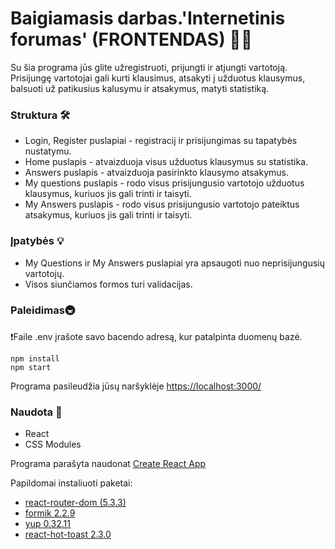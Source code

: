 # Baigiamasis darbas.'Internetinis forumas' (FRONTENDAS) 👨‍🎓

Su šia programa jūs glite užregistruoti, prijungti ir atjungti vartotoją. Prisijungę vartotojai gali kurti klausimus, atsakyti į užduotus klausymus, balsuoti už patikusius kalusymu ir atsakymus, matyti statistiką.

### Struktura 🛠️

- Login, Register puslapiai - registracij ir prisijungimas su tapatybės nustatymu.
- Home puslapis - atvaizduoja visus užduotus klausymus su statistika.
- Answers puslapis - atvaizduoja pasirinkto klausymo atsakymus.
- My questions puslapis - rodo visus prisijungusio vartotojo užduotus klausymus, kuriuos jis gali trinti ir taisyti.
- My Answers puslapis - rodo visus prisijungusio vartotojo pateiktus atsakymus, kuriuos jis gali trinti ir taisyti.

### Įpatybės **💡**

- My Questions ir My Answers puslapiai yra apsaugoti nuo neprisijungusių vartotojų.
- Visos siunčiamos formos turi validacijas.

### Paleidimas🚇

❗Faile .env įrašote savo bacendo adresą, kur patalpinta duomenų bazė.

```
npm install
npm start
```

Programa pasileudžia jūsų naršyklėje [https://localhost:3000/](https://localhost:3000/)

### Naudota 📜

- React
- CSS Modules

Programa parašyta naudonat [Create React App](https://)

Papildomai instaliuoti paketai:

- [react-router-dom (5.3.3)](https://www.npmjs.com/package/react-router-dom)
- [formik 2.2.9](https://www.npmjs.com/package/formik)
- [yup 0.32.11](https://www.npmjs.com/package/yup)
- [react-hot-toast 2.3.0](https://www.npmjs.com/package/react-hot-toasthttps:/)
